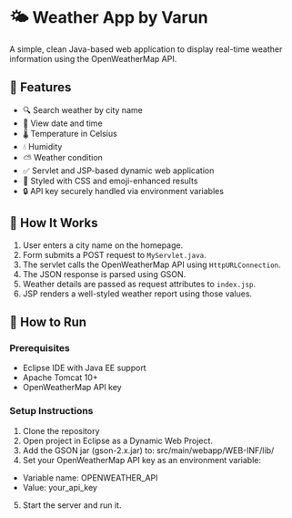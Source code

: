 # 🌤️ Weather App by Varun

A simple, clean Java-based web application to display real-time weather information using the OpenWeatherMap API.

## 🚀 Features

- 🔍 Search weather by city name
- 📅 View date and time
- 🌡️ Temperature in Celsius
- 💧 Humidity
- ⛅ Weather condition
- ✅ Servlet and JSP-based dynamic web application
- 💅 Styled with CSS and emoji-enhanced results
- 🔒 API key securely handled via environment variables


## 🧪 How It Works

1. User enters a city name on the homepage.
2. Form submits a POST request to `MyServlet.java`.
3. The servlet calls the OpenWeatherMap API using `HttpURLConnection`.
4. The JSON response is parsed using GSON.
5. Weather details are passed as request attributes to `index.jsp`.
6. JSP renders a well-styled weather report using those values.

## 🔧 How to Run

### Prerequisites
- Eclipse IDE with Java EE support
- Apache Tomcat 10+
- OpenWeatherMap API key

### Setup Instructions

1. Clone the repository
2. Open project in Eclipse as a Dynamic Web Project.
3. Add the GSON jar (gson-2.x.jar) to: src/main/webapp/WEB-INF/lib/
4. Set your OpenWeatherMap API key as an environment variable:
- Variable name: OPENWEATHER_API
- Value: your_api_key
5. Start the server and run it.